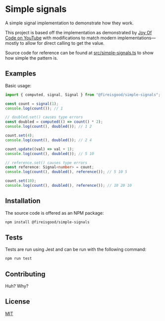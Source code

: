 # Simple signals

A simple signal implementation to demonstrate how they work.

This project is based off the implementation as demonstrated by [Joy Of Code on
YouTube](https://www.youtube.com/watch?v=M5oAYP6Rxkg) with modifications to match modern implementations&mdash;mostly
to allow for direct calling to get the value.

Source code for reference can be found at [src/simple-signals.ts](src/simple-signals.ts) to show how simple the pattern
is.

## Examples

Basic usage:

```ts
import { computed, signal, Signal } from "@fireisgood/simple-signals";

const count = signal(1);
console.log(count()); // 1

// doubled.set() causes type errors
const doubled = computed(() => count() * 2);
console.log(count(), doubled()); // 1 2

count.set(4);
console.log(count(), doubled()); // 2 4

count.update((val) => val + 1);
console.log(count(), doubled()); // 5 10

// reference.set() causes type errors
const reference: Signal<number> = count;
console.log(count(), doubled(), reference()); // 5 10 5

count.set(10);
console.log(count(), doubled(), reference()); // 10 20 10
```

## Installation

The source code is offered as an NPM package:

```bash
npm install @fireisgood/simple-signals
```

## Tests

Tests are run using Jest and can be run with the following command:

```bash
npm run test
```

## Contributing

Huh? Why?

## License

[MIT](https://choosealicense.com/licenses/mit/)
